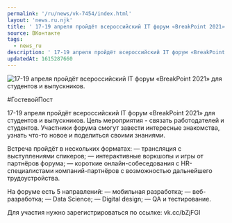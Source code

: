 ```yaml
---
permalink: '/ru/news/vk-7454/index.html'
layout: 'news.ru.njk'
title: ' 17-19 апреля пройдёт всероссийский IT форум «BreakPoint 2021» для студентов и выпускников.'
source: ВКонтакте
tags:
  - news_ru
description: ' 17-19 апреля пройдёт всероссийский IT форум «BreakPoint 2021» для студентов и выпускников.'
updatedAt: 1615287660
---
```

![ 17-19 апреля пройдёт всероссийский IT форум «BreakPoint 2021» для студентов и выпускников.](https://sun9-41.userapi.com/sun9-20/impg/EHnzkriZB8OF7uthC_bhnfNqZ4rX5S1bdzMjYw/TMzem1zyJFs.jpg?size=1280x720&quality=96&sign=76caeade7145f7af488101db44aa3355&c_uniq_tag=zJU1E1uUwUXFuHODGgfpHBQcBvjY7ha13ydeYaBW2gM&type=album)

#ГостевойПост

17-19 апреля пройдёт всероссийский IT форум «BreakPoint 2021» для студентов и выпускников. Цель мероприятия - связать работодателей и студентов. Участники форума смогут завести интересные знакомства, узнать что-то новое и поделиться своими знаниями.

Встреча пройдёт в нескольких форматах:
— трансляция с выступлениями спикеров;
— интерактивные воркшопы и игры от партнёров форума;
— короткие онлайн-собеседования с HR-специалистами компаний-партнёров с возможностью дальнейшего трудоустройства.

На форуме есть 5 направлений:
— мобильная разработка;
— веб-разработка;
— Data Science;
— Digital design;
— QA и тестирование.

Для участия нужно зарегистрироваться по ссылке: vk.cc/bZjFGI
